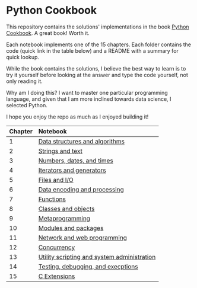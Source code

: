 # Python Cookbook

This repository contains the solutions' implementations in the book [Python Cookbook](https://www.oreilly.com/library/view/python-cookbook-3rd/9781449357337/).
A great book! Worth it.

Each notebook implements one of the 15 chapters. Each folder contains the code (quick link in the table below) and a README with a summary for quick lookup.

While the book contains the solutions, I believe the best way to learn is to try it yourself before looking at the answer and type the code yourself, not only reading it. 

Why am I doing this? I want to master one particular programming language, and given that I am more inclined towards data science, I selected Python.

I hope you enjoy the repo as much as I enjoyed building it!


| Chapter | Notebook |
|:-------|:-------|
|1|[Data structures and algorithms](https://github.com/gonzalo-munillag/Python_Cookbook/blob/main/Chapter_1.ipynb)|
|2|[Strings and text](https://github.com/gonzalo-munillag/Python_Cookbook/blob/main/Chapter_2.ipynb)|
|3|[Numbers, dates, and times](https://github.com/gonzalo-munillag/Python_Cookbook/blob/main/Chapter_3.ipynb)|
|4|[Iterators and generators](https://github.com/gonzalo-munillag/Python_Cookbook/blob/main/Chapter_4.ipynb)|
|5|[Files and I/O](https://github.com/gonzalo-munillag/Python_Cookbook/blob/main/Chapter_5.ipynb)|
|6|[Data encoding and processing](https://github.com/gonzalo-munillag/Python_Cookbook/blob/main/Chapter_6.ipynb)|
|7|[Functions](https://github.com/gonzalo-munillag/Python_Cookbook/blob/main/Chapter_7.ipynb)|
|8|[Classes and objects](https://github.com/gonzalo-munillag/Python_Cookbook/blob/main/Chapter_8.ipynb)|
|9|[Metaprogramming](https://github.com/gonzalo-munillag/Python_Cookbook/blob/main/Chapter_9.ipynb)|
|10|[Modules and packages](https://github.com/gonzalo-munillag/Python_Cookbook/blob/main/Chapter_10.ipynb)|
|11|[Network and web programming](https://github.com/gonzalo-munillag/Python_Cookbook/blob/main/Chapter_11.ipynb)|
|12|[Concurrency](https://github.com/gonzalo-munillag/Python_Cookbook/blob/main/Chapter_12.ipynb)|
|13|[Utility scripting and system administration](https://github.com/gonzalo-munillag/Python_Cookbook/blob/main/Chapter_13.ipynb)|
|14|[Testing, debugging, and execptions](https://github.com/gonzalo-munillag/Python_Cookbook/blob/main/Chapter_14.ipynb)|
|15|[C Extensions](https://github.com/gonzalo-munillag/Python_Cookbook/blob/main/Chapter_15.ipynb)|


